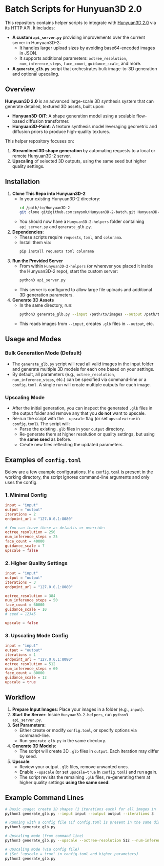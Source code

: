 # Batch Scripts for Hunyuan3D 2.0

This repository contains helper scripts to integrate with [Hunyuan3D 2.0](https://github.com/Tencent/Hunyuan3D-2) via its HTTP API. It includes:

- **A custom `api_server.py`** providing improvements over the current server in Hunyuan3D-2:
  - It handles larger upload sizes by avoiding base64-encoded images in JSON.
  - It supports additional parameters: `octree_resolution`, `num_inference_steps`, `face_count`, `guidance_scale`, and more.
- **A `generate_glb.py`** script that orchestrates bulk image-to-3D generation and optional upscaling.

## Overview

**Hunyuan3D 2.0** is an advanced large-scale 3D synthesis system that can generate detailed, textured 3D assets, built upon:

- **Hunyuan3D-DiT**: A shape generation model using a scalable flow-based diffusion transformer.
- **Hunyuan3D-Paint**: A texture synthesis model leveraging geometric and diffusion priors to produce high-quality textures.

This helper repository focuses on:
1. **Streamlined 3D shape generation** by automating requests to a local or remote Hunyuan3D-2 server.
2. **Upscaling** of selected 3D outputs, using the same seed but higher quality settings.

## Installation

1. **Clone This Repo into Hunyuan3D-2**
   - In your existing Hunyuan3D-2 directory:
     ```bash
     cd /path/to/Hunyuan3D-2
     git clone git@github.com:smysnk/Hunyuan3D-2-batch.git Hunyuan3D-2-helpers
     ```
   - You should now have a `Hunyuan3D-2-helpers` folder containing `api_server.py` and `generate_glb.py`.
2. **Dependencies:**
   - These scripts require `requests`, `toml`, and `colorama`.
   - Install them via:
     ```bash
     pip install requests toml colorama
     ```
3. **Run the Provided Server**
   - From within `Hunyuan3D-2-helpers` (or wherever you placed it inside the Hunyuan3D-2 repo), start the custom server:
     ```bash
     python3 api_server.py
     ```
   - This server is configured to allow large file uploads and additional 3D generation parameters.
4. **Generate 3D Assets**
   - In the same directory, run:
     ```bash
     python3 generate_glb.py --input /path/to/images --output /path/to/output --iterations 3
     ```
   - This reads images from `--input`, creates `.glb` files in `--output`, etc.

## Usage and Modes

### Bulk Generation Mode (Default)
- The `generate_glb.py` script will read all valid images in the input folder and generate multiple 3D models for each one based on your settings.
- By default, all parameters (e.g., `octree_resolution`, `num_inference_steps`, etc.) can be specified via command-line or a `config.toml`. A single run will create multiple outputs for each image.

### Upscaling Mode
- After the initial generation, you can inspect the generated `.glb` files in the output folder and remove any that you **do not** want to upscale.
- Re-run the script with the `--upscale` flag (or set `upscale=true` in `config.toml`). The script will:
  - Parse the existing `.glb` files in your `output` directory.
  - Re-generate them at higher resolution or quality settings, but using the **same seed** as before.
  - Create new files reflecting the updated parameters.

## Examples of `config.toml`

Below are a few example configurations. If a `config.toml` is present in the working directory, the script ignores command-line arguments and only uses the config.

### 1. Minimal Config
```toml
input = "input"
output = "output"
iterations = 2
endpoint_url = "127.0.0.1:8080"

# You can leave these as defaults or override:
octree_resolution = 256
num_inference_steps = 25
face_count = 40000
guidance_scale = 7
upscale = false
```

### 2. Higher Quality Settings
```toml
input = "input"
output = "output"
iterations = 3
endpoint_url = "127.0.0.1:8080"

octree_resolution = 384
num_inference_steps = 50
face_count = 60000
guidance_scale = 10
# seed = 12345

upscale = false
```

### 3. Upscaling Mode Config
```toml
input = "input"
output = "output"
iterations = 1
endpoint_url = "127.0.0.1:8080"
octree_resolution = 512
num_inference_steps = 60
face_count = 80000
guidance_scale = 12
upscale = true
```

## Workflow

1. **Prepare Input Images**: Place your images in a folder (e.g., `input`).
2. **Start the Server**: Inside `Hunyuan3D-2-helpers`, run `python3 api_server.py`.
3. **Set Parameters**:
   - Either create or modify `config.toml`, or specify options via command-line.
   - Run `generate_glb.py` in the same directory.
4. **Generate 3D Models**:
   - The script will create 3D `.glb` files in `output`. Each iteration may differ by seed.
5. **Upscale**:
   - Review your output `.glb` files, remove unwanted ones.
   - Enable `--upscale` (or set `upscale=true` in `config.toml`) and run again.
   - The script revisits the remaining `.glb` files, re-generating them at higher quality settings **using the same seed**.

## Example Command Lines

```bash
# Basic usage: create 3D shapes (3 iterations each) for all images in 'input'
python3 generate_glb.py --input input --output output --iterations 3

# Running with a config file (if config.toml is present in the same directory)
python3 generate_glb.py

# Upscaling mode (from command line)
python3 generate_glb.py --upscale --octree-resolution 512 --num-inference_steps 60

# Upscaling mode (via config file)
# (Set "upscale = true" in config.toml and higher parameters)
python3 generate_glb.py
```

